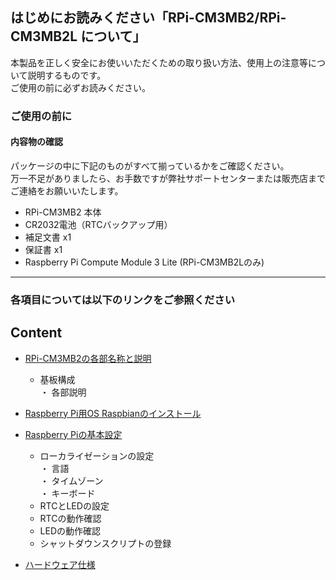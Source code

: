 ## **はじめにお読みください「RPi-CM3MB2/RPi-CM3MB2L について」**

本製品を正しく安全にお使いいただくための取り扱い方法、使用上の注意等について説明するものです。  
ご使用の前に必ずお読みください。  

### **ご使用の前に**
#### 内容物の確認  
パッケージの中に下記のものがすべて揃っているかをご確認ください。  
万一不足がありましたら、お手数ですが弊社サポートセンターまたは販売店までご連絡をお願いいたします。 
 
 - RPi-CM3MB2 本体  
 - CR2032電池（RTCバックアップ用）  
 - 補足文書 x1 
 - 保証書 x1 
 - Raspberry Pi Compute Module 3 Lite (RPi-CM3MB2Lのみ)
 
 ---  
 
### **各項目については以下のリンクをご参照ください** 
 
## Content  
* [RPi-CM3MB2の各部名称と説明](./Document/RPi-CM3MB2_board.md)
   * 基板構成  
     ・ 各部説明

* [Raspberry Pi用OS Raspbianのインストール](./Document/Raspbian_Install.md)

* [Raspberry Piの基本設定](./Document/Raspbian_Config.md)
  * ローカライゼーションの設定  
    ・ 言語  
    ・ タイムゾーン  
    ・ キーボード  
  * RTCとLEDの設定    
  * RTCの動作確認  
  * LEDの動作確認 
  * シャットダウンスクリプトの登録  

* [ハードウェア仕様](./Document/RPi-CM3MB2_spec.md)
    